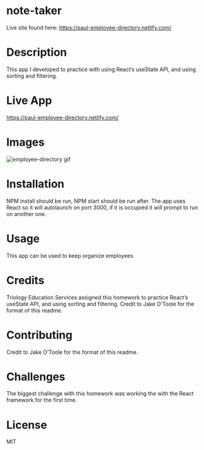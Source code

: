 # note-taker

Live site found here: https://paul-employee-directory.netlify.com/

# Description
This app I developed to practice with using React’s useState API, and using sorting and filtering.   


# Live App
https://paul-employee-directory.netlify.com/

# Images
![employee-directory gif](https://github.com/paulrobhendrickson/employee-directory/blob/master/public/images/employee-directory.gif?raw=true)

# Installation
NPM install should be run, NPM start should be run after. The app uses React so it will autolaunch on port 3000, if it is occupied it will prompt to run on another one.

# Usage
This app can be used to keep organize employees

# Credits
Triology Education Services assigned this homework to practice React’s useState API, and using sorting and filtering. Credit to Jake O’Toole for the format of this readme.

# Contributing
 Credit to Jake O’Toole for the format of this readme.


# Challenges
The biggest challenge with this homework was working the with the React framework for the first time.

# License
MIT
